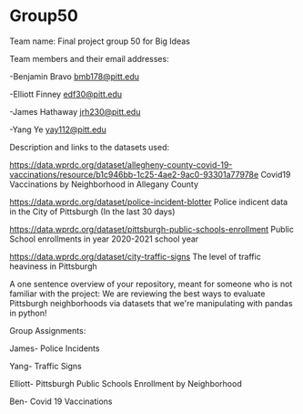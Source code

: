 # Group50
Team name:
Final project group 50 for Big Ideas

Team members and their email addresses:

-Benjamin Bravo bmb178@pitt.edu

-Elliott Finney edf30@pitt.edu

-James Hathaway jrh230@pitt.edu 

-Yang Ye yay112@pitt.edu

Description and links to the datasets used:

https://data.wprdc.org/dataset/allegheny-county-covid-19-vaccinations/resource/b1c946bb-1c25-4ae2-9ac0-93301a77978e
Covid19 Vaccinations by Neighborhood in Allegany County

https://data.wprdc.org/dataset/police-incident-blotter
Police indicent data in the City of Pittsburgh (In the last 30 days)

https://data.wprdc.org/dataset/pittsburgh-public-schools-enrollment
Public School enrollments in year 2020-2021 school year

https://data.wprdc.org/dataset/city-traffic-signs
The level of traffic heaviness in Pittsburgh

A one sentence overview of your repository, meant for someone who is not familiar with the project:
We are reviewing the best ways to evaluate Pittsburgh neighborhoods via datasets that we're manipulating with pandas in python!

Group Assignments:

James- Police Incidents

Yang- Traffic Signs

Elliott- Pittsburgh Public Schools Enrollment by Neighborhood

Ben- Covid 19 Vaccinations
